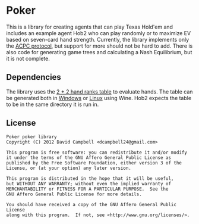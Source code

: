 Poker
======

This is a library for creating agents that can play Texas Hold'em and includes
an example agent Hob2 who can play randomly or to maximize EV based on
seven-card hand strength. Currently, the library implements only the [ACPC
protocol][1], but support for more should not be hard to add. There is also
code for generating game trees and calculating a Nash Equilibrium, but it is
not complete.

[1]: http://www.computerpokercompetition.org/index.php?option=com_rokdownloads&view=file&task=download&id=130:acpc-2011-protocol


Dependencies
------------

The library uses the [2 + 2 hand ranks table][2] to evaluate hands. The table
can be generated both in [Windows][3] or [Linux][4] using Wine. Hob2 expects
the table to be in the same directory it is run in.

[2]: http://archives1.twoplustwo.com/showflat.php?Cat=0&Number=8513906&amp;amp;amp;page=2&fpart=1&vc=1
[3]: http://www.codingthewheel.com/archives/poker-hand-evaluator-roundup#2p2
[4]: https://github.com/davekong/two-plus-two-table-Linux

License
--------

    Poker poker library
    Copyright (C) 2012 David Campbell <dcampbell24@gmail.com>

    This program is free software: you can redistribute it and/or modify
    it under the terms of the GNU Affero General Public License as
    published by the Free Software Foundation, either version 3 of the
    License, or (at your option) any later version.

    This program is distributed in the hope that it will be useful,
    but WITHOUT ANY WARRANTY; without even the implied warranty of
    MERCHANTABILITY or FITNESS FOR A PARTICULAR PURPOSE.  See the
    GNU Affero General Public License for more details.

    You should have received a copy of the GNU Affero General Public License
    along with this program.  If not, see <http://www.gnu.org/licenses/>.
